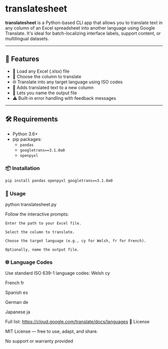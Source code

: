 # translatesheet

**translatesheet** is a Python-based CLI app that allows you to translate text in any column of an Excel spreadsheet into another language using Google Translate. It's ideal for batch-localizing interface labels, support content, or multilingual datasets.

---

## 🚀 Features

- 📂 Load any Excel (.xlsx) file
- 📝 Choose the column to translate
- 🌐 Translate into any target language using ISO codes
- 💬 Adds translated text to a new column
- 💾 Lets you name the output file
- ⚠️ Built-in error handling with feedback messages

---

## 🛠️ Requirements

- Python 3.6+
- pip packages:
  - `pandas`
  - `googletrans==3.1.0a0`
  - `openpyxl`

### 📦 Installation

```bash
pip install pandas openpyxl googletrans==3.1.0a0
```

### 📂 Usage

python translatesheet.py

Follow the interactive prompts:

    Enter the path to your Excel file.

    Select the column to translate.

    Choose the target language (e.g., cy for Welsh, fr for French).

    Optionally, name the output file.

### 🌐 Language Codes

Use standard ISO 639-1 language codes:
Welsh	cy

French	fr

Spanish	es

German	de

Japanese	ja

Full list: https://cloud.google.com/translate/docs/languages
🤝 License

MIT License — free to use, adapt, and share.

No support or warranty provided
